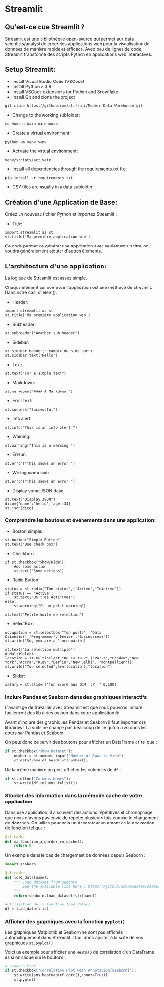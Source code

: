 # Streamlit

## Qu'est-ce que Streamlit ?  
Streamlit est une bibliothèque open-source qui permet aux data scientists/analyst de créer des applications web pour la visualisation de données de manière rapide et efficace. Avec peu de lignes de code, Streamlit transforme des scripts Python en applications web interactives.

## Setup Streamlit:  

* Install Visual Studio Code (VSCode)
* Install Python > 3.9
* Install VSCode extensions for Python and Snowflake
* Install Git and clone the project
```
git clone https://github.com/atifrani/Modern-Data-Warehouse.git
```
* Change to the working subfolder:
```
cd Modern-Data-Warehouse
```

* Create a virtual environment: 
```
python -m venv venv
```
* Activate the virtual environment: 
```
venv/scripts/activate
```
* Install all dependencies through the requirements.txt file: 
```
pip install -r requirements.txt
```
* CSV files are usually in a data subfolder.


## Création d'une Application de Base:

Créez un nouveau fichier Python et importez Streamlit :  
* Title:

```
import streamlit as st
st.title('Ma première application web')
```
Ce code permet de générer une application avec seulement un titre, on voudra généralement ajouter d'autres éléments.

## L'architecture d'une application:

La logique de Streamlit est assez simple.  

Chaque élément qui compose l'application est une méthode de streamlit. Dans notre cas, st.elem().  

* Header:
```
import streamlit as st
st.title('Ma première application web')
```

* Subheader: 
``` 
st.subheader("Another sub header")
```

* Sidebar:
```
st.sidebar.header("Example de Side Bar")
st.sidebar.text("Hello")
```

* Text:
```
st.text("For a simple text")
```

* Markdown:
```
st.markdown("#### A Markdown ")
```
* Error text:
```
st.success("Successful")
```
* Info alert:
```
st.info("This is an info alert ")
```
* Warning:
```
st.warning("This is a warning ")
```
* Erreur: 
```
st.error("This shows an error ")
```
* Writing some text:
```
st.error("This shows an error ")
```
* Display some JSON data:
```
st.text("Display JSON")
dico={'name':'hello','age':34}
st.json(dico)
```

### Comprendre les boutons et événements dans une application: 

* Bouton simple: 
```
st.button("Simple Button")
st.text("Une check box")
```
* Checkbox:
```
if st.checkbox("Show/Hide"):
    #do some action
    st.text("Some actions")
```
* Radio Button:
```
status = st.radio("Ton statut",('Active','Inactive'))
if status == 'Active':
    st.text("OK t'es Actif(ve)")
else:
    st.warning("Et un petit warning")

st.text("Petite boite de selection")
```
* SelectBox:
```
occupation = st.selectbox("Ton poste",['Data Scientist','Programmer','Doctor','Businessman'])
st.write("So, you are a ",occupation)

st.text("La selection multiple")
# MultiSelect
location = st.multiselect("Ou es tu ?",("Paris","London","New York","Accra","Kiev","Berlin","New Delhi", "Montpellier"))
st.write("You selected",len(location),"location")
```

* Slider:
```
salary = st.slider("Ton score aux QCM  :P  ",0,100)
```

### [Inclure Pandas et Seaborn dans des graphiques interactifs](#graph)

L'avantage de travailler avec Streamlit est que nous pouvons inclure facilement des librairies python dans notre application 🤓

Avant d'inclure des graphiques Pandas et Seaborn il faut importer ces librairies ! La suite ne change pas beaucoup de ce qu'on a vu dans les cours sur Pandas et Seaborn. 

On peut donc ce servir des boutons pour afficher un DataFrame `df` tel que :  


```python 
if st.checkbox("Show DataSet"):
	number = st.number_input("Number of Rows to View")
	st.dataframe(df.head(int(number)))
```

De la même manière on peut afficher les colonnes de `df` : 
```python 
if st.button("Columns Names"):
	st.write(df.columns.tolist())
```

### Stocker des information dans la mémoire cache de votre application 

Dans une application, il a souvent des actions répétitives et chronophage que nous n'avons pas envie de répéter plusieurs fois comme le chargement de données. On utilise pour cela un décorateur en amont de la déclaration de fonction tel que : 

```python 
@st.cache
def ma_fonction_a_garder_en_cache():
	return 0
```

Un exemple dans le cas de chargement de données depuis Seaborn : 
```python
import seaborn 

@st.cache
def load_data(name):
    """ Load dataset from seaborn
        See the available list here : https://github.com/mwaskom/seaborn-data
    """
	return seaborn.load_dataset(str(name))

#utilisation de la fonction load_data()
df = load_data(iris)
```


### Afficher des graphiques avec la fonction `pyplot()`

Les graphiques Matplotlib et Seaborn ne sont pas affichés automatiquement dans Streamlit il faut donc ajouter à la suite de vos graphiques `st.pyplot()` 

Voici un exemple pour afficher une `Heatmap` de corrélation d'un DataFrame `df` si on clique sur le boutons : 

```python
# Seaborn Plot
if st.checkbox("Correlation Plot with Annotation[Seaborn]"):
	st.write(sns.heatmap(df.corr(),annot=True))
	st.pyplot()
```
